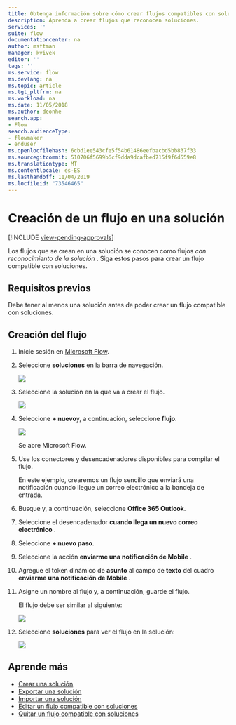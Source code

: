 ```yaml
---
title: Obtenga información sobre cómo crear flujos compatibles con soluciones | Microsoft Docs
description: Aprenda a crear flujos que reconocen soluciones.
services: ''
suite: flow
documentationcenter: na
author: msftman
manager: kvivek
editor: ''
tags: ''
ms.service: flow
ms.devlang: na
ms.topic: article
ms.tgt_pltfrm: na
ms.workload: na
ms.date: 11/05/2018
ms.author: deonhe
search.app:
- Flow
search.audienceType:
- flowmaker
- enduser
ms.openlocfilehash: 6cbd1ee543cfe5f54b61486eefbacbd5bb837f33
ms.sourcegitcommit: 510706f5699b6cf9dda9dcafbed715f9f6d559e8
ms.translationtype: MT
ms.contentlocale: es-ES
ms.lasthandoff: 11/04/2019
ms.locfileid: "73546465"
---
```

# <a name="create-a-flow-in-a-solution"></a>Creación de un flujo en una solución
[!INCLUDE [view-pending-approvals](includes/cc-rebrand.md)]

Los flujos que se crean en una solución se conocen como flujos *con reconocimiento de la solución* . Siga estos pasos para crear un flujo compatible con soluciones.

## <a name="prerequisites"></a>Requisitos previos

Debe tener al menos una solución antes de poder crear un flujo compatible con soluciones.

## <a name="create-the-flow"></a>Creación del flujo 

1. Inicie sesión en [Microsoft Flow](https://flow.microsoft.com).
1. Seleccione **soluciones** en la barra de navegación.

   ![](./media/create-flow-solution/select-solutions-from-left-nav.png)

1. Seleccione la solución en la que va a crear el flujo.

   ![](./media/create-flow-solution/new-solution-created.png)

1. Seleccione **+ nuevo**y, a continuación, seleccione **flujo**.

   ![](./media/create-flow-solution/select-new-flow.png)

   Se abre Microsoft Flow.

1. Use los conectores y desencadenadores disponibles para compilar el flujo.

   En este ejemplo, crearemos un flujo sencillo que enviará una notificación cuando llegue un correo electrónico a la bandeja de entrada.
1. Busque y, a continuación, seleccione **Office 365 Outlook**.
1. Seleccione el desencadenador **cuando llega un nuevo correo electrónico** .
1. Seleccione **+ nuevo paso**.
1. Seleccione la acción **enviarme una notificación de Mobile** .
1. Agregue el token dinámico de **asunto** al campo de **texto** del cuadro **enviarme una notificación de Mobile** .
1. Asigne un nombre al flujo y, a continuación, guarde el flujo.

   El flujo debe ser similar al siguiente:

   ![](./media/create-flow-solution/new-email-notification-flow.png)
   
1. Seleccione **soluciones** para ver el flujo en la solución:

   ![](./media/create-flow-solution/new-flow-inside-solution.png)

## <a name="learn-more"></a>Aprende más

* [Crear una solución](./overview-solution-flows.md)
* [Exportar una solución](./export-flow-solution.md)
* [Importar una solución](./import-flow-solution.md)
* [Editar un flujo compatible con soluciones](./edit-solution-aware-flow.md)
* [Quitar un flujo compatible con soluciones](./remove-solution-aware-flow.md)
